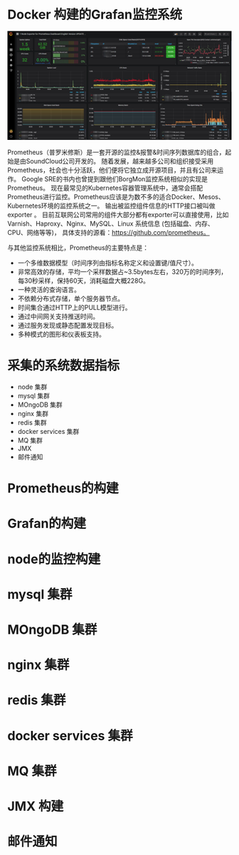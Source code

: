 # Docker 构建的Grafan监控系统

![](../Docker构建的Grafan监控系统/001.jpeg)

Prometheus（普罗米修斯）是一套开源的监控&报警&时间序列数据库的组合，起始是由SoundCloud公司开发的。
随着发展，越来越多公司和组织接受采用Prometheus，社会也十分活跃，他们便将它独立成开源项目，并且有公司来运作。
Google SRE的书内也曾提到跟他们BorgMon监控系统相似的实现是Prometheus。
现在最常见的Kubernetes容器管理系统中，通常会搭配Prometheus进行监控。Prometheus应该是为数不多的适合Docker、Mesos、Kubernetes环境的监控系统之一。
输出被监控组件信息的HTTP接口被叫做exporter 。
目前互联网公司常用的组件大部分都有exporter可以直接使用，比如Varnish、Haproxy、Nginx、MySQL、Linux 系统信息 (包括磁盘、内存、CPU、网络等等)，
具体支持的源看：https://github.com/prometheus。

与其他监控系统相比，Prometheus的主要特点是：
- 一个多维数据模型（时间序列由指标名称定义和设置键/值尺寸）。
- 非常高效的存储，平均一个采样数据占~3.5bytes左右，320万的时间序列，每30秒采样，保持60天，消耗磁盘大概228G。
- 一种灵活的查询语言。
- 不依赖分布式存储，单个服务器节点。
- 时间集合通过HTTP上的PULL模型进行。
- 通过中间网关支持推送时间。
- 通过服务发现或静态配置发现目标。
- 多种模式的图形和仪表板支持。


# 采集的系统数据指标
- node 集群
- mysql 集群
- MOngoDB 集群
- nginx 集群
- redis 集群
- docker services 集群
- MQ 集群
- JMX 
- 邮件通知

# Prometheus的构建

# Grafan的构建

# node的监控构建

# mysql 集群

# MOngoDB 集群

# nginx 集群

# redis 集群

# docker services 集群

# MQ 集群

# JMX 构建

# 邮件通知











